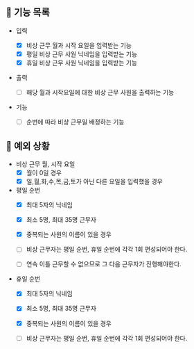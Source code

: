 ## 📄 기능 목록

- 입력

  - [x] 비상 근무 월과 시작 요일을 입력받는 기능
  - [x] 평일 비상 근무 사원 닉네임을 입력받는 기능
  - [x] 휴일 비상 근무 사원 닉네임을 입력받는 기능

- 출력

  - [ ] 해당 월과 시작요일에 대한 비상 근무 사원을 출력하는 기능

- 기능
  - [ ] 순번에 따라 비상 근무일 배정하는 기능

## 🎯 예외 상황

- 비상 근무 월, 시작 요일
  - [x] 월이 0일 경우
  - [x] 일,월,화,수,목,금,토가 아닌 다른 요일을 입력했을 경우
- 평일 순번
  - [x] 최대 5자의 닉네임
  - [x] 최소 5명, 최대 35명 근무자
  - [x] 중복되는 사원의 이름이 있을 경우

  - [ ] 비상 근무자는 평일 순번, 휴일 순번에 각각 1회 편성되어야 한다.
  - [ ] 연속 이틀 근무할 수 없으므로 그 다음 근무자가 진행해야한다.
  
- 휴일 순번
  - [x] 최대 5자의 닉네임
  - [x] 최소 5명, 최대 35명 근무자
  - [x] 중복되는 사원의 이름이 있을 경우

  - [ ] 비상 근무자는 평일 순번, 휴일 순번에 각각 1회 편성되어야 한다.

